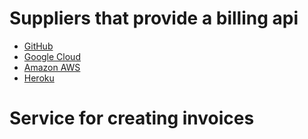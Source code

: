 # Suppliers that provide a billing api

* [GitHub](https://docs.github.com/en/rest/reference/billing)
* [Google Cloud](https://cloud.google.com/billing/docs/reference/rest)
* [Amazon AWS](https://docs.aws.amazon.com/awsaccountbilling/latest/aboutv2/ce-api.html)
* [Heroku](https://devcenter.heroku.com/articles/platform-api-reference#invoice)

# Service for creating invoices
